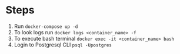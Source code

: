 # Steps
1. Run `docker-compose up -d`
2. To look logs run `docker logs <container_name> -f`
3. To execute bash terminal `docker exec -it <container_name> bash`
4. Login to Postgresql CLI `psql -Upostgres`

